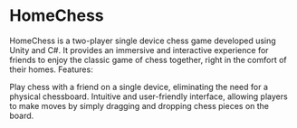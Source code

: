 # HomeChess
HomeChess is a two-player single device chess game developed using Unity and C#. It provides an immersive and interactive experience for friends to enjoy the classic game of chess together, right in the comfort of their homes.
Features:

Play chess with a friend on a single device, eliminating the need for a physical chessboard.
Intuitive and user-friendly interface, allowing players to make moves by simply dragging and dropping chess pieces on the board.
